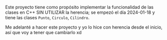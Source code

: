 Este proyecto tiene como propósito implementar la funcionalidad de las clases en C++ SIN UTILIZAR la herencia; se empezó el día 2024-01-18 y tiene las clases `Punto`, `Circulo`, `Cilindro`.

Me adelanté a hacer este proyecto y yo lo hice con herencia desde el inicio, así que voy a tener que cambiarlo xd
